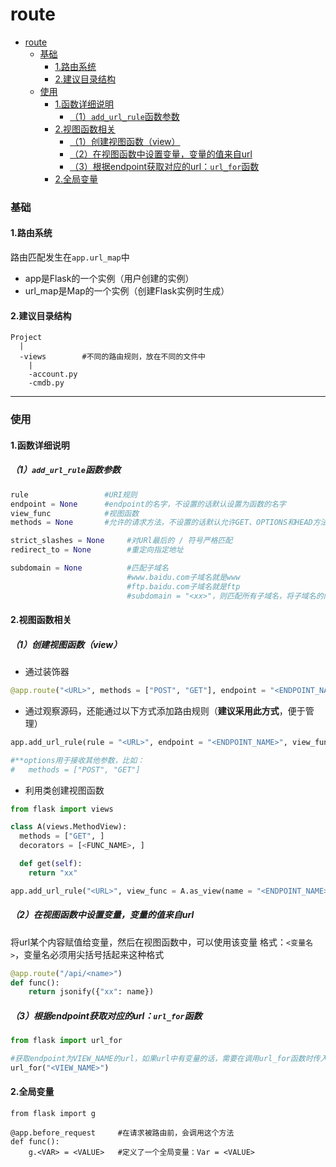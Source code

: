 # route

<!-- @import "[TOC]" {cmd="toc" depthFrom=1 depthTo=6 orderedList=false} -->
<!-- code_chunk_output -->

- [route](#route)
    - [基础](#基础)
      - [1.路由系统](#1路由系统)
      - [2.建议目录结构](#2建议目录结构)
    - [使用](#使用)
      - [1.函数详细说明](#1函数详细说明)
        - [（1）`add_url_rule`函数参数](#1add_url_rule函数参数)
      - [2.视图函数相关](#2视图函数相关)
        - [（1）创建视图函数（view）](#1创建视图函数view)
        - [（2）在视图函数中设置变量，变量的值来自url](#2在视图函数中设置变量变量的值来自url)
        - [（3）根据endpoint获取对应的url：`url_for`函数](#3根据endpoint获取对应的urlurl_for函数)
      - [2.全局变量](#2全局变量)

<!-- /code_chunk_output -->

### 基础
#### 1.路由系统
路由匹配发生在`app.url_map`中
  * app是Flask的一个实例（用户创建的实例）
  * url_map是Map的一个实例（创建Flask实例时生成）

#### 2.建议目录结构
```shell
Project
  |
  -views        #不同的路由规则，放在不同的文件中
    |
    -account.py
    -cmdb.py
```
***

### 使用
#### 1.函数详细说明
##### （1）`add_url_rule`函数参数
```python
rule                 #URI规则
endpoint = None      #endpoint的名字，不设置的话默认设置为函数的名字
view_func            #视图函数
methods = None       #允许的请求方法，不设置的话默认允许GET、OPTIONS和HEAD方法

strict_slashes = None     #对URl最后的 / 符号严格匹配
redirect_to = None        #重定向指定地址

subdomain = None          #匹配子域名
                          #www.baidu.com子域名就是www
                          #ftp.baidu.com子域名就是ftp
                          #subdomain = "<xx>"，则匹配所有子域名，将子域名的内容赋值到xx这个变量中，则视图函数可以使用xx变量
```
#### 2.视图函数相关
##### （1）创建视图函数（view）
* 通过装饰器
```python
@app.route("<URL>", methods = ["POST", "GET"], endpoint = "<ENDPOINT_NAME>")
```

* 通过观察源码，还能通过以下方式添加路由规则（**建议采用此方式**，便于管理）
```python
app.add_url_rule(rule = "<URL>", endpoint = "<ENDPOINT_NAME>", view_func = <FUNC_NAME>, **options)

#**options用于接收其他参数，比如：
#   methods = ["POST", "GET"]
```

* 利用类创建视图函数
```python
from flask import views

class A(views.MethodView):
  methods = ["GET", ]
  decorators = [<FUNC_NAME>, ]

  def get(self):
    return "xx"

app.add_url_rule("<URL>", view_func = A.as_view(name = "<ENDPOINT_NAME>"))
```

##### （2）在视图函数中设置变量，变量的值来自url
将url某个内容赋值给变量，然后在视图函数中，可以使用该变量
格式：`<变量名>`，变量名必须用尖括号括起来这种格式
```python
@app.route("/api/<name>")
def func():
    return jsonify({"xx": name})
```

##### （3）根据endpoint获取对应的url：`url_for`函数

```python
from flask import url_for

#获取endpoint为VIEW_NAME的url，如果url中有变量的话，需要在调用url_for函数时传入相应的k-v
url_for("<VIEW_NAME>")
```

#### 2.全局变量
```shell
from flask import g

@app.before_request     #在请求被路由前，会调用这个方法
def func():
    g.<VAR> = <VALUE>   #定义了一个全局变量：Var = <VALUE>
```
